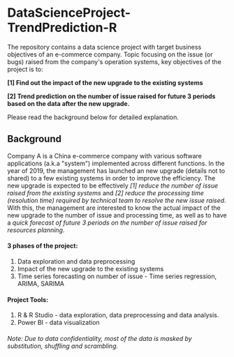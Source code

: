 # DataScienceProject-TrendPrediction-R

The repository contains a data science project with target business objectives of an e-commerce company. Topic focusing on the issue (or bugs) raised from the company's operation systems, key objectives of the project is to:

**[1] Find out the impact of the new upgrade to the existing systems**

**[2] Trend prediction on the number of issue raised for future 3 periods based on the data after the new upgrade.** 

Please read the background below for detailed explanation. 


## Background
Company A is a China e-commerce company with various software applications (a.k.a "system") implemented across different functions. In the year of 2019, the management has launched an new upgrade (details not to shared) to a few existing systems in order to improve the efficiency. The new upgrade is expected to be effectively *[1] reduce the number of issue raised from the existing systems* and *[2] reduce the processing time (resolution time) required by technical team to resolve the new issue raised*. With this, the management are interested to know the actual impact of the new upgrade to the number of issue and processing time, as well as to have a *quick forecast of future 3 periods on the number of issue raised for resources planning*. 

#### **3 phases of the project:**
1. Data exploration and data preprocessing
2. Impact of the new upgrade to the existing systems
3. Time series forecasting on number of issue - Time series regression, ARIMA, SARIMA


#### **Project Tools:**
1. R & R Studio - data exploration, data preprocessing and data analysis. 
2. Power BI - data visualization 

###### Note: Due to data confidentiality, most of the data is masked by substitution, shuffling and scrambling. 
